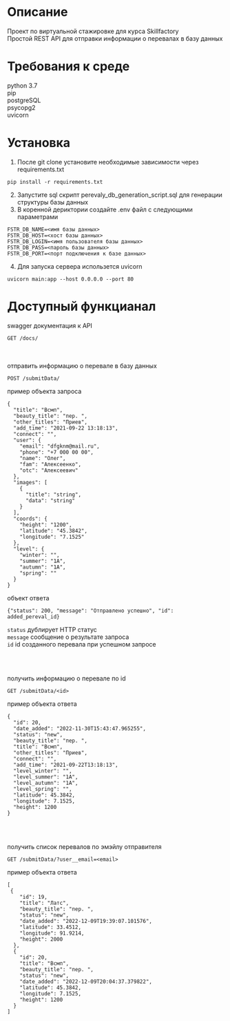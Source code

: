 # Описание
Проект по виртуальной стажировке для курса Skillfactory  
Простой REST API для отправки информации о перевалах в базу данных

# Требования к среде
python 3.7  
pip  
postgreSQL  
psycopg2  
uvicorn

# Установка
1. После git clone установите необходимые зависимости через requirements.txt
```
pip install -r requirements.txt
```
2. Запустите sql скрипт perevaly_db_generation_script.sql для генерации структуры базы данных
3. В коренной дериктории создайте .env файл с следующими параметрами
```
FSTR_DB_NAME=<имя базы данных>
FSTR_DB_HOST=<хост базы данных>
FSTR_DB_LOGIN=<имя пользователя базы данных>
FSTR_DB_PASS=<пароль базы данных>
FSTR_DB_PORT=<порт подключения к базе данных>
```
4. Для запуска сервера использется uvicorn 
```
uvicorn main:app --host 0.0.0.0 --port 80
```

# Доступный функцианал  
swagger документация к API
```
GET /docs/
```
<br>
<br>
отправить информацию о перевале в базу данных

```
POST /submitData/
```
пример объекта запроса
```
{
  "title": "Всмп",
  "beauty_title": "пер. ",
  "other_titles": "Приев",
  "add_time": "2021-09-22 13:18:13",
  "connect": "",
  "user": {
    "email": "dfgknm@mail.ru",
    "phone": "+7 000 00 00",
    "name": "Олег",
    "fam": "Алексеенко",
    "otc": "Алексеевич"
  },
  "images": [
    {
      "title": "string",
      "data": "string"
    }
  ],
  "coords": {
    "height": "1200",
    "latitude": "45.3842",
    "longitude": "7.1525"
  },
  "level": {
    "winter": "",
    "summer": "1А",
    "autumn": "1А",
    "spring": ""
  }
}
```

объект ответа 
```
{"status": 200, "message": "Отправлено успешно", "id": added_pereval_id}
```
```status``` дублирует HTTP статус  
```message``` сообщение о результате запроса  
```id``` id созданного перевала при успешном запросе

<br>
<br>

получить информацию о перевале по id
```
GET /submitData/<id>
```
пример объекта ответа
```
{
  "id": 20,
  "date_added": "2022-11-30T15:43:47.965255",
  "status": "new",
  "beauty_title": "пер. ",
  "title": "Всмп",
  "other_titles": "Приев",
  "connect": "",
  "add_time": "2021-09-22T13:18:13",
  "level_winter": "",
  "level_summer": "1А",
  "level_autumn": "1А",
  "level_spring": "",
  "latitude": 45.3842,
  "longitude": 7.1525,
  "height": 1200
}
```

<br>
<br>


получить список перевалов по эмэйлу отправителя
```
GET /submitData/?user__email=<email>
```
пример объекта ответа
```
[
 {
    "id": 19,
    "title": "Латс",
    "beauty_title": "пер. ",
    "status": "new",
    "date_added": "2022-12-09T19:39:07.101576",
    "latitude": 33.4512,
    "longitude": 91.9214,
    "height": 2000
  },
  {
    "id": 20,
    "title": "Всмп",
    "beauty_title": "пер. ",
    "status": "new",
    "date_added": "2022-12-09T20:04:37.379822",
    "latitude": 45.3842,
    "longitude": 7.1525,
    "height": 1200
  }
]
```

